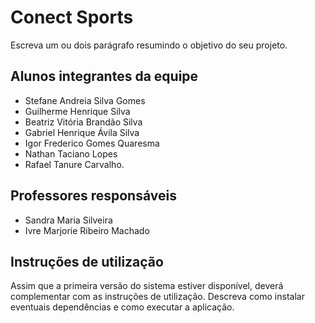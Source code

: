 # Conect Sports

Escreva um ou dois  parágrafo resumindo o objetivo do seu projeto.

## Alunos integrantes da equipe

* Stefane Andreia Silva Gomes
* Guilherme Henrique Silva
* Beatriz Vitória Brandão Silva
* Gabriel Henrique Ávila Silva
* Igor Frederico Gomes Quaresma
* Nathan Taciano Lopes
* Rafael Tanure Carvalho. 

## Professores responsáveis

* Sandra Maria Silveira
* Ivre Marjorie Ribeiro Machado

## Instruções de utilização

Assim que a primeira versão do sistema estiver disponível, deverá complementar com as instruções de utilização. Descreva como instalar eventuais dependências e como executar a aplicação.
